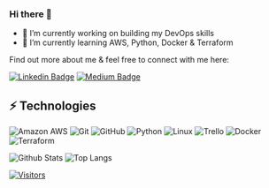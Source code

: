 <!--
**jesminegandhi/jesminegandhi** is a ✨ _special_ ✨ repository because its `README.md` (this file) appears on your GitHub profile.

<!-- LUIT GitHub Profile Template -->

<!-- Keep "Hi there" or replace it with a greeting of your own! -->

### Hi there 👋

- 🔭 I’m currently working on building my DevOps skills
- 🌱 I’m currently learning AWS, Python, Docker & Terraform

<!-- Introduce yourself and give a brief introduction about yourself here.  Also include what tech you're interested in and what you are currently learning -->

Find out more about me & feel free to connect with me here:

<!-- Replace the fields below with the information requested. Remember to remove the encapsulating <> characters. For spaces in names, use %20 (e.g. Broadus%20Palmer) -->

[![Linkedin Badge](https://img.shields.io/badge/-Jesmine%20Gandhi-blue?style=flat-square&logo=Linkedin&logoColor=white&link=https://www.linkedin.com/in/jesmine-gandhi/)](https://www.linkedin.com/in/jesmine-gandhi/)
[![Medium Badge](https://img.shields.io/badge/Jesmine%20Gandhi-12100E?style=flat-square&logo=medium&logoColor=white&link=https://medium.com/@jesminegandhi)](https://medium.com/@jesminegandhi)

## ⚡ Technologies

<!-- Check out the Badges folder for more badges -->

![Amazon AWS](https://img.shields.io/badge/Amazon%20AWS-232F3E?style=flat-square&logo=amazon-aws)
![Git](https://img.shields.io/badge/-Git-black?style=flat-square&logo=git)
![GitHub](https://img.shields.io/badge/-GitHub-181717?style=flat-square&logo=github)
![Python](https://img.shields.io/badge/-Python-black?style=flat-square&logo=Python)
![Linux](https://img.shields.io/badge/Linux-FCC624?style=flat-square&logo=linux&logoColor=black)
![Trello](https://img.shields.io/badge/Trello-%23026AA7.svg?style=flat-square&logo=Trello&logoColor=white)
![Docker](https://img.shields.io/badge/docker-%230db7ed.svg?style=for-the-badge&logo=docker&logoColor=white)
![Terraform](https://img.shields.io/badge/terraform-%235835CC.svg?style=for-the-badge&logo=terraform&logoColor=white) 

<!-- Replace the fields below with the information requested. Remember to remove the encapsulating <> characters. -->

![Github Stats](https://github-readme-stats.vercel.app/api?username=jesminegandhi&count_private=true&show_icons=true&include_all_commits=true)
![Top Langs](https://github-readme-stats.vercel.app/api/top-langs/?username=jesminegandhi&hide=TeX&layout=compact)


[![Visitors](https://api.visitorbadge.io/api/visitors?path=jesminegandhi%2Fjesminegandhi&label=VISITORS&countColor=%23263759)](https://visitorbadge.io/status?path=jesminegandhi%2Fjesminegandhi)
